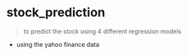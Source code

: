 # stock_prediction
> to predict the stock using 4 different regression models
* using the yahoo finance data

